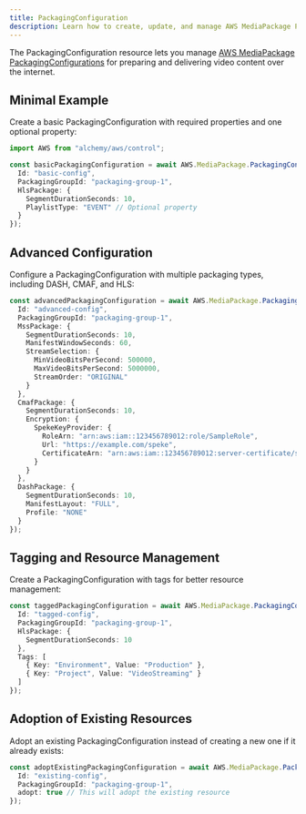 ```yaml
---
title: PackagingConfiguration
description: Learn how to create, update, and manage AWS MediaPackage PackagingConfigurations using Alchemy Cloud Control.
---
```



The PackagingConfiguration resource lets you manage [AWS MediaPackage PackagingConfigurations](https://docs.aws.amazon.com/mediapackage/latest/userguide/) for preparing and delivering video content over the internet.

## Minimal Example

Create a basic PackagingConfiguration with required properties and one optional property:

```ts
import AWS from "alchemy/aws/control";

const basicPackagingConfiguration = await AWS.MediaPackage.PackagingConfiguration("basicPackagingConfig", {
  Id: "basic-config",
  PackagingGroupId: "packaging-group-1",
  HlsPackage: {
    SegmentDurationSeconds: 10,
    PlaylistType: "EVENT" // Optional property
  }
});
```

## Advanced Configuration

Configure a PackagingConfiguration with multiple packaging types, including DASH, CMAF, and HLS:

```ts
const advancedPackagingConfiguration = await AWS.MediaPackage.PackagingConfiguration("advancedPackagingConfig", {
  Id: "advanced-config",
  PackagingGroupId: "packaging-group-1",
  MssPackage: {
    SegmentDurationSeconds: 10,
    ManifestWindowSeconds: 60,
    StreamSelection: {
      MinVideoBitsPerSecond: 500000,
      MaxVideoBitsPerSecond: 5000000,
      StreamOrder: "ORIGINAL"
    }
  },
  CmafPackage: {
    SegmentDurationSeconds: 10,
    Encryption: {
      SpekeKeyProvider: {
        RoleArn: "arn:aws:iam::123456789012:role/SampleRole",
        Url: "https://example.com/speke",
        CertificateArn: "arn:aws:iam::123456789012:server-certificate/sample-cert"
      }
    }
  },
  DashPackage: {
    SegmentDurationSeconds: 10,
    ManifestLayout: "FULL",
    Profile: "NONE"
  }
});
```

## Tagging and Resource Management

Create a PackagingConfiguration with tags for better resource management:

```ts
const taggedPackagingConfiguration = await AWS.MediaPackage.PackagingConfiguration("taggedPackagingConfig", {
  Id: "tagged-config",
  PackagingGroupId: "packaging-group-1",
  HlsPackage: {
    SegmentDurationSeconds: 10
  },
  Tags: [
    { Key: "Environment", Value: "Production" },
    { Key: "Project", Value: "VideoStreaming" }
  ]
});
```

## Adoption of Existing Resources

Adopt an existing PackagingConfiguration instead of creating a new one if it already exists:

```ts
const adoptExistingPackagingConfiguration = await AWS.MediaPackage.PackagingConfiguration("adoptPackagingConfig", {
  Id: "existing-config",
  PackagingGroupId: "packaging-group-1",
  adopt: true // This will adopt the existing resource
});
```
